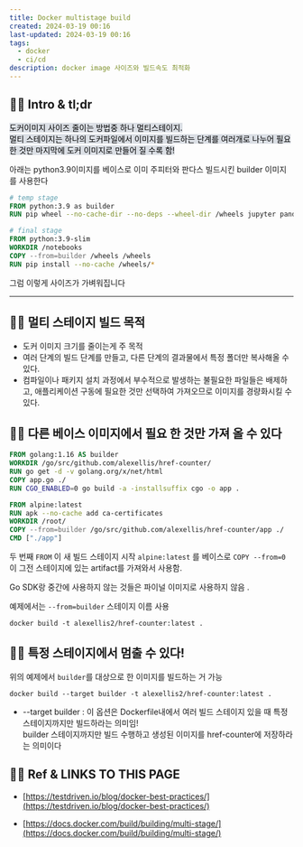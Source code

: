 ```yaml
---
title: Docker multistage build
created: 2024-03-19 00:16
last-updated: 2024-03-19 00:16
tags:
  - docker
  - ci/cd
description: docker image 사이즈와 빌드속도 최적화
---
```


## 👯‍♂️ Intro & tl;dr

<mark style="background: #CACFD9A6;">도커이미지 사이즈 줄이는 방법중 하나 멀티스테이지.  
멀티 스테이지는 하나의 도커파일에서 이미지를 빌드하는 단계를 여러개로 나누어 필요한 것만 마지막에 도커 이미지로 만들어 질 수록 함!</mark>

아래는 python3.9이미지를 베이스로 이미 주피터와 판다스 빌드시킨 builder 이미지를 사용한다

```dockerfile
# temp stage
FROM python:3.9 as builder
RUN pip wheel --no-cache-dir --no-deps --wheel-dir /wheels jupyter pandas

# final stage
FROM python:3.9-slim
WORKDIR /notebooks
COPY --from=builder /wheels /wheels
RUN pip install --no-cache /wheels/*
```

그럼 이렇게 사이즈가 가벼워집니다


--- 

## 👯‍♂️ 멀티 스테이지 빌드 목적

- 도커 이미지 크기를 줄이는게 주 목적
- 여러 단계의 빌드 단계를 만들고, 다른 단계의 결과물에서 특정 폴더만 복사해올 수 있다.
- 컴파일이나 패키지 설치 과정에서 부수적으로 발생하는 불필요한 파일들은 배제하고, 애플리케이션 구동에 필요한 것만 선택하여 가져오므로 이미지를 경량화시킬 수 있다.

## 👯‍♂️ 다른 베이스 이미지에서 필요 한 것만 가져 올 수 있다

```dockerfile
FROM golang:1.16 AS builder
WORKDIR /go/src/github.com/alexellis/href-counter/
RUN go get -d -v golang.org/x/net/html  
COPY app.go ./
RUN CGO_ENABLED=0 go build -a -installsuffix cgo -o app .

FROM alpine:latest  
RUN apk --no-cache add ca-certificates
WORKDIR /root/
COPY --from=builder /go/src/github.com/alexellis/href-counter/app ./
CMD ["./app"]
```

두 번째 `FROM` 이 새 빌드 스테이지 시작 `alpine:latest` 를 베이스로 `COPY --from=0` 이 그전 스테이지에 있는 artifact를 가져와서 사용함. 

Go SDK랑 중간에 사용하지 않는 것들은 파이널 이미지로 사용하지 않음 . 

예제에서는 `--from=builder` 스테이지 이름 사용

```
docker build -t alexellis2/href-counter:latest .
```


## 👯‍♂️ 특정 스테이지에서 멈출 수 있다!

위의 예제에서 `builder`를 대상으로 한 이미지를 빌드하는 거 가능

```
docker build --target builder -t alexellis2/href-counter:latest .
```

- --target builder : 이 옵션은 Dockerfile내에서 여러 빌드 스테이지 있을 때 특정 스테이지까지만 빌드하라는 의미임!  
builder 스테이지까지만 빌드 수행하고 생성된 이미지를 href-counter에 저장하라는 의미이다

## 👯‍♂️ Ref & LINKS TO THIS PAGE

- [https://testdriven.io/blog/docker-best-practices/](https://testdriven.io/blog/docker-best-practices/)

- [https://docs.docker.com/build/building/multi-stage/](https://docs.docker.com/build/building/multi-stage/)